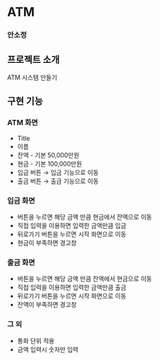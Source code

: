 # ATM
### 안소정

## 프로젝트 소개
ATM 시스템 만들기

## 구현 기능
### ATM 화면
- Title
- 이름
- 잔액 - 기본 50,000만원
- 현금 - 기본 100,000만원
- 입금 버튼 → 입금 기능으로 이동
- 출금 버튼 → 출금 기능으로 이동
### 입금 화면
- 버튼을 누르면 해당 금액 만큼 현금에서 잔액으로 이동    
- 직접 입력을 이용하면 입력한 금액만큼 입금
- 뒤로가기 버튼을 누르면 시작 화면으로 이동
- 현금이 부족하면 경고창
### 출금 화면
- 버튼을 누르면 해당 금액 만큼 잔액에서 현금으로 이동    
- 직접 입력을 이용하면 입력한 금액만큼 출금
- 뒤로가기 버튼을 누르면 시작 화면으로 이동
- 잔액이 부족하면 경고창
### 그 외
- 통화 단위 적용
- 금액 입력시 숫자만 입력
